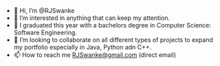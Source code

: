 - 👋 Hi, I’m @RJSwanke
- 👀 I’m interested in anything that can keep my attention.
- 🌱 I graduated this year with a bachelors degree in Computer Science: Software Engineering.
- 💞️ I’m looking to collaborate on all different types of projects to expand my portfolio especially in Java, Python adn C++.
- 📫 How to reach me RJSwanke@gmail.com (direct email)


<!---
RJSwanke/RJSwanke is a ✨ special ✨ repository because its `README.md` (this file) appears on your GitHub profile.
You can click the Preview link to take a look at your changes.
--->
